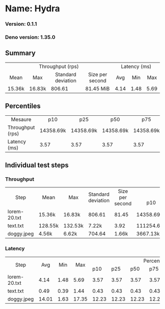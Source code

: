 # Name: Hydra 
  
  ### Version: 0.1.1
  ### Deno version: 1.35.0

## Summary
<table>
<tr>
    <td align="center" colspan="4">Throughput (rps)</td>
    <td align="center" colspan="3">Latency (ms)</td>
</tr>
<tr>
    <td align="center">Mean</td>
    <td align="center">Max</td>
    <td align="center">Standard deviation</td>
    <td align="center">Size per second</td>
    <td align="center">Avg</td>
    <td align="center">Min</td>
    <td align="center">Max</td>
</tr>
<tr>
    <td>15.36k</td>
    <td>16.83k</td>
    <td>806.61</td>
    <td>81.45 MiB</td>
    <td>4.14</td>
    <td>1.48</td>
    <td>5.69</td>
</tr>
</table>

## Percentiles

<table>
<tr>
  <td align="center">Mesaure</td>
  <td align="center">p10</td>
  <td align="center">p25</td>
  <td align="center">p50</td>
  <td align="center">p75</td>
  <td align="center">p90</td>
  <td align="center">p95</td>
  <td align="center">p99</td>
</tr>
<tr>
  <td>Throughput (rps)</td>
  <td>14358.69k</td>
  <td>14358.69k</td>
  <td>14358.69k</td>
  <td>14358.69k</td>
  <td>16170.04k</td>
  <td>16266.58k</td>
  <td>16825.93k</td>
</tr>
<tr>
  <td>Latency (ms)</td>
  <td>3.57</td>
  <td>3.57</td>
  <td>3.57</td>
  <td>3.57</td>
  <td>4.51</td>
  <td>4.68</td>
  <td>5.14</td>
</tr>
</table>

## Individual test steps

### Throughput

<table>
<tr>
  <td align="center" rowspan="2">Step</td>
  <td align="center" rowspan="2">Mean</td>
  <td align="center" rowspan="2">Max</td>
  <td align="center" rowspan="2">Standard deviation</td>
  <td align="center" rowspan="2">Size per second</td>
  <td align="center" colspan="7">Percentiles</td>
</tr>
<tr>
  <!-- still Step -->
  <!-- still Mean -->
  <!-- still Max -->
  <!-- still Standard deviation -->
  <!-- still Size per second -->
  <td align="center">p10</td>
  <td align="center">p25</td>
  <td align="center">p50</td>
  <td align="center">p75</td>
  <td align="center">p90</td>
  <td align="center">p95</td>
  <td align="center">p99</td>
</tr>
<tr>
  <td>lorem-20.txt</td>
  <td>15.36k</td>
  <td>16.83k</td>
  <td>806.61</td>
  <td>81.45</td>
  <td>14358.69k</td>
  <td>14358.69k</td>
  <td>14358.69k</td>
  <td>14358.69k</td>
  <td>16170.04k</td>
  <td>16266.58k</td>
  <td>16825.93k</td>
</tr><tr>
  <td>text.txt</td>
  <td>128.55k</td>
  <td>132.53k</td>
  <td>7.22k</td>
  <td>3.92</td>
  <td>111254.67k</td>
  <td>111254.67k</td>
  <td>111254.67k</td>
  <td>111254.67k</td>
  <td>132532.74k</td>
  <td>132532.74k</td>
  <td>132532.74k</td>
</tr><tr>
  <td>doggy.jpeg</td>
  <td>4.56k</td>
  <td>6.62k</td>
  <td>704.64</td>
  <td>1.66k</td>
  <td>3667.13k</td>
  <td>3667.13k</td>
  <td>3667.13k</td>
  <td>3667.13k</td>
  <td>5522.16k</td>
  <td>5607.06k</td>
  <td>5820.42k</td>
</tr></table>

### Latency

<table>
<tr>
  <td align="center" rowspan="2">Step</td>
  <td align="center" rowspan="2">Avg</td>
  <td align="center" rowspan="2">Min</td>
  <td align="center" rowspan="2">Max</td>
  <td align="center" colspan="7">Percentiles</td>
</tr>
<tr>
  <!-- still Avg -->
  <!-- still Min -->
  <!-- still Max -->
  <td>p10</td>
  <td>p25</td>
  <td>p50</td>
  <td>p75</td>
  <td>p90</td>
  <td>p95</td>
  <td>p99</td>
</tr>
<tr>
  <td>lorem-20.txt</td>
  <td>4.14</td>
  <td>1.48</td>
  <td>5.69</td>
  <td>3.57</td>
  <td>3.57</td>
  <td>3.57</td>
  <td>3.57</td>
  <td>4.51</td>
  <td>4.68</td>
  <td>5.14</td>
</tr><tr>
  <td>text.txt</td>
  <td>0.49</td>
  <td>0.39</td>
  <td>1.44</td>
  <td>0.43</td>
  <td>0.43</td>
  <td>0.43</td>
  <td>0.43</td>
  <td>0.58</td>
  <td>0.61</td>
  <td>0.68</td>
</tr><tr>
  <td>doggy.jpeg</td>
  <td>14.01</td>
  <td>1.63</td>
  <td>17.35</td>
  <td>12.23</td>
  <td>12.23</td>
  <td>12.23</td>
  <td>12.23</td>
  <td>16.03</td>
  <td>16.23</td>
  <td>16.70</td>
</tr></table>